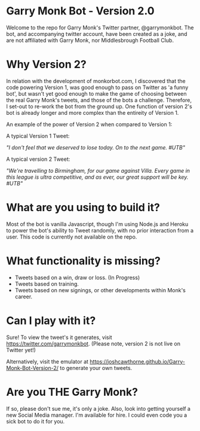# Garry Monk Bot - Version 2.0

Welcome to the repo for Garry Monk's Twitter partner, @garrymonkbot. The bot, and accompanying twitter account, have been created as a joke, and are not affiliated with Garry Monk, nor Middlesbrough Football Club. 

# Why Version 2?

In relation with the development of monkorbot.com, I discovered that the code powering Version 1, was good enough to pass on Twitter as 'a funny bot', but wasn't yet good enough to make the game of choosing between the real Garry Monk's tweets, and those of the bots a challenge. Therefore, I set-out to re-work the bot from the ground up. One function of version 2's bot is already longer and more complex than the entireity of Version 1.

An example of the power of Version 2 when compared to Version 1:

A typical Version 1 Tweet:

  *"I don't feel that we deserved to lose today. On to the next game. #UTB"*
  
A typical version 2 Tweet:

  *"We're travelling to Birmingham, for our game against Villa. Every game in this league is ultra competitive, and as ever, our great support will be key. #UTB"*

# What are you using to build it?

Most of the bot is vanilla Javascript, though I'm using Node.js and Heroku to power the bot's ability to Tweet randomly, with no prior interaction from a user. This code is currently not available on the repo.

# What functionality is missing?

- Tweets based on a win, draw or loss. (In Progress)
- Tweets based on training.
- Tweets based on new signings, or other developments within Monk's career.

# Can I play with it?

Sure! To view the tweet's it generates, visit https://twitter.com/garrymonkbot. (Please note, version 2 is not live on Twitter yet!)

Alternatively, visit the emulator at https://joshcawthorne.github.io/Garry-Monk-Bot-Version-2/ to generate your own tweets.

# Are you THE Garry Monk?

If so, please don't sue me, it's only a joke. Also, look into getting yourself a new Social Media manager. I'm available for hire. I could even code you a sick bot to do it for you.
